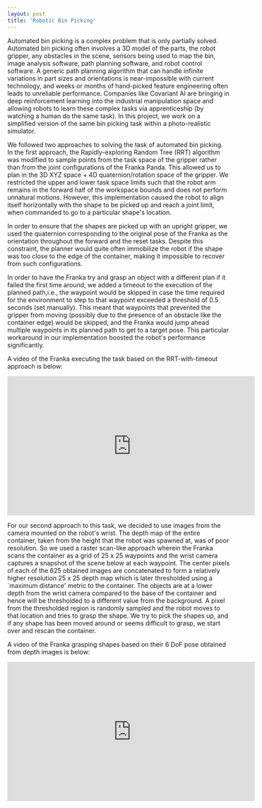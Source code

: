 ```yaml
---
layout: post
title: 'Robotic Bin Picking'
---
```


Automated bin picking is a complex problem that is only partially solved. Automated bin picking often involves a 3D model of the parts, the robot gripper, any obstacles in the scene, sensors being used to map the bin, image analysis software, path planning software, and robot control software. A generic path planning algorithm that can handle infinite variations in part sizes and orientations is near-impossible with current technology, and weeks or months of hand-picked feature engineering often leads to unreliable performance. Companies like Covariant AI are bringing in deep reinforcement learning into the industrial manipulation space and allowing robots to learn these complex tasks via apprenticeship (by watching a human do the same task). In this project, we work on a simplified version of the same bin picking task within a photo-realistic simulator.

We followed two approaches to solving the task of automated bin picking. In the first approach, the Rapidly-exploring Random Tree (RRT) algorithm was modified to sample points from the task space of the gripper rather than from the joint configurations of the Franka Panda. This allowed us to plan in the 3D XYZ space + 4D quaternion/rotation space of the gripper. We restricted the upper and lower task space limits such that the robot arm remains in the forward half of the workspace bounds and does not perform unnatural motions. However, this implementation caused the robot to align itself horizontally with the shape to be picked up and reach a joint limit, when commanded to go to a particular shape's location. 

In order to ensure that the shapes are picked up with an upright gripper, we used the quaternion corresponding to the original pose of the Franka as the orientation throughout the forward and the reset tasks. Despite this constraint, the planner would quite often immobilize the robot if the shape was too close to the edge of the container, making it impossible to recover from such configurations.

In order to have the Franka try and grasp an object with a different plan if it failed the first time around, we added a timeout to the execution of the planned path,i.e., the waypoint would be skipped in case the time required for the environment to step to that waypoint exceeded a threshold of 0.5 seconds (set manually). This meant that waypoints that prevented the gripper from moving (possibly due to the presence of an obstacle like the container edge) would be skipped, and the Franka would jump ahead multiple waypoints in its planned path to get to a target pose. This particular workaround in our implementation boosted the robot's performance significantly.

A video of the Franka executing the task based on the RRT-with-timeout approach is below:

<iframe width="560" height="315" src="https://www.youtube.com/embed/81vFBJ9JvFI" frameborder="0" allow="accelerometer; autoplay; encrypted-media; gyroscope; picture-in-picture" allowfullscreen></iframe>

For our second approach to this task, we decided to use images from the camera mounted on the robot's wrist. The depth map of the entire container, taken from the height that the robot was spawned at, was of poor resolution. So we used a raster scan-like approach wherein the Franka scans the container as a grid of 25 x 25 waypoints and the wrist camera captures a snapshot of the scene below at each waypoint. The center pixels of each of the 625 obtained images are concatenated to form a relatively higher resolution 25 x 25 depth map which is later thresholded using a `maximum distance' metric to the container. The objects are at a lower depth from the wrist camera compared to the base of the container and hence will be thresholded to a different value from the background. A pixel from the thresholded region is randomly sampled and the robot moves to that location and tries to grasp the shape. We try to pick the shapes up, and if any shape has been moved around or seems difficult to grasp, we start over and rescan the container.

A video of the Franka grasping shapes based on their 6 DoF pose obtained from depth images is below:

<iframe width="560" height="315" src="https://www.youtube.com/embed/K5x97BLqYto" frameborder="0" allow="accelerometer; autoplay; encrypted-media; gyroscope; picture-in-picture" allowfullscreen></iframe>
